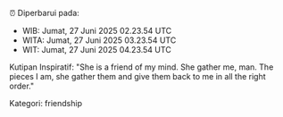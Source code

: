 ⏰ Diperbarui pada:
- WIB: Jumat, 27 Juni 2025 02.23.54 UTC
- WITA: Jumat, 27 Juni 2025 03.23.54 UTC
- WIT: Jumat, 27 Juni 2025 04.23.54 UTC

Kutipan Inspiratif:
"She is a friend of my mind. She gather me, man. The pieces I am, she gather them and give them back to me in all the right order."


Kategori: friendship

